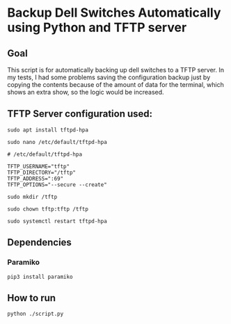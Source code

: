 # Backup Dell Switches Automatically using Python and TFTP server

## Goal

This script is for automatically backing up dell switches to a TFTP server. In my tests, I had some problems saving the configuration backup just by copying the contents because of the amount of data for the terminal, which shows an extra show, so the logic would be increased.

## TFTP Server configuration used:


``` sudo apt install tftpd-hpa ```

``` sudo nano /etc/default/tftpd-hpa ```

```
# /etc/default/tftpd-hpa

TFTP_USERNAME="tftp"
TFTP_DIRECTORY="/tftp"
TFTP_ADDRESS=":69"
TFTP_OPTIONS="--secure --create"
```

``` sudo mkdir /tftp ```

``` sudo chown tftp:tftp /tftp ```

``` sudo systemctl restart tftpd-hpa ```

## Dependencies

### Paramiko

``` pip3 install paramiko ```

## How to run

``` python ./script.py ```

